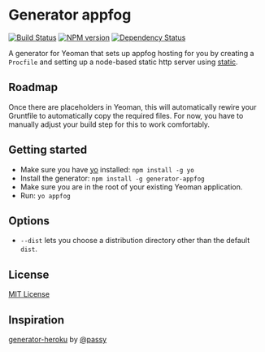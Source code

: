 # Generator appfog
[![Build Status](https://secure.travis-ci.org/kumabotz/generator-appfog.png?branch=master)](https://travis-ci.org/kumabotz/generator-appfog) [![NPM version](https://badge.fury.io/js/generator-appfog.png)](http://badge.fury.io/js/generator-appfog) [![Dependency Status](https://gemnasium.com/kumabotz/generator-appfog.png)](https://gemnasium.com/kumabotz/generator-appfog)

A generator for Yeoman that sets up appfog hosting for you by creating a
`Procfile` and setting up a node-based static http server using
[static](https://github.com/hongymagic/statik).

## Roadmap

Once there are placeholders in Yeoman, this will automatically rewire your
Gruntfile to automatically copy the required files. For now, you have to
manually adjust your build step for this to work comfortably.

## Getting started
- Make sure you have [yo](https://github.com/yeoman/yo) installed:
    `npm install -g yo`
- Install the generator: `npm install -g generator-appfog`
- Make sure you are in the root of your existing Yeoman application.
- Run: `yo appfog`

## Options

- `--dist` lets you choose a distribution directory other than the default `dist`.

## License
[MIT License](http://en.wikipedia.org/wiki/MIT_License)

## Inspiration
[generator-heroku](https://github.com/passy/generator-heroku) by [@passy](https://github.com/passy)
